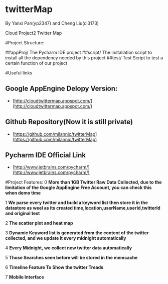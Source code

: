 twitterMap
==========
By Yanxi Pan(yp2347) and Cheng Liu(cl3173)

Cloud Project2 Twitter Map 

#Project Structure:

##appProj/ 
The Pycharm IDE project
##script/
The installation script to install all the dependency needed by this project
##test/
Test Script to test a certain function of our project

#Useful links
## Google AppEngine Delopy Version:
- [http://cloudtwittermap.appspot.com/](http://cloudtwittermap.appspot.com/)
## Github Repository(Now it is still private)
- [https://github.com/milannic/twitterMap](https://github.com/milannic/twitterMap)
## Pycharm IDE Official Link
- [http://www.jetbrains.com/pycharm/](http://www.jetbrains.com/pycharm/)

#Project Features:
0 **More than 1GB Twitter Raw Data Collected, due to the limitation of the Google AppEngine Free Account, you can check this when demo time**

1 **We parse every twitter and build a keyword list then store it in the datastore as weel as its created time,location,userName,userId,twitterId and original text**

2 **The scatter plot and heat map**

3 **Dynamic Keyword list is generated from the content of the twitter collected, and we update it every midnight automatically**

4 **Every Midnight, we collect new twitter data automatically**

5 **Those Searches seen before will be stored in the memcache**

6 **Timeline Feature To Show the twitter Treads**

7 **Mobile Interface**
